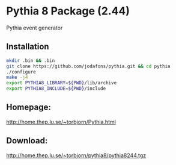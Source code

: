 
# Pythia 8 Package (2.44)

Pythia event generator


## Installation

```bash
mkdir .bin && .bin
git clone https://github.com/jodafons/pythia.git && cd pythia
./configure
make -j4
export PYTHIA8_LIBRARY=${PWD}/lib/archive
export PYTHIA8_INCLUDE=${PWD}/include
```

## Homepage:

http://home.thep.lu.se/~torbjorn/Pythia.html


## Download:

http://home.thep.lu.se/~torbjorn/pythia8/pythia8244.tgz
